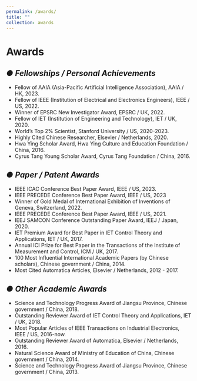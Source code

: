 ```yaml
---
permalink: /awards/
title: ""
collection: awards
---
```


# Awards

## ***&#9679; Fellowships / Personal Achievements***

  - Fellow of AAIA (Asia-Pacific Artificial Intelligence Association), AAIA / HK, 2023.
  - Fellow of IEEE (Institution of Electrical and Electronics Engineers), IEEE / US, 2022.
  - Winner of EPSRC New Investigator Award, EPSRC / UK, 2022.
  - Fellow of IET (Institution of Engineering and Technology), IET / UK, 2020.
  - World’s Top 2% Scientist, Stanford University / US, 2020-2023.
  - Highly Cited Chinese Researcher, Elsevier / Netherlands, 2020.
  - Hwa Ying Scholar Award, Hwa Ying Culture and Education Foundation / China, 2016.
  - Cyrus Tang Young Scholar Award, Cyrus Tang Foundation / China, 2016.

## ***&#9679; Paper / Patent Awards***

  - IEEE ICAC Conference Best Paper Award, IEEE / US, 2023.
  - IEEE PRECEDE Conference Best Paper Award, IEEE / US, 2023
  - Winner of Gold Medal of International Exhibition of Inventions of Geneva, Switzerland, 2022.
  - IEEE PRECEDE Conference Best Paper Award, IEEE / US, 2021.
  - IEEJ SAMCON Conference Outstanding Paper Award, IEEJ / Japan, 2020.
  - IET Premium Award for Best Paper in IET Control Theory and Applications, IET / UK, 2017.
  - Annual ICI Prize for Best Paper in the Transactions of the Institute of Measurement and Control, ICM / UK, 2017.
  - 100 Most Influential International Academic Papers (by Chinese scholars), Chinese government / China, 2014.
  - Most Cited Automatica Articles, Elsevier / Netherlands, 2012 - 2017.


 ## ***&#9679; Other Academic Awards***

 
  - Science and Technology Progress Award of Jiangsu Province, Chinese government / China, 2018.
  - Outstanding Reviewer Award of IET Control Theory and Applications, IET / UK, 2018.
  - Most Popular Articles of IEEE Transactions on Industrial Electronics, IEEE / US, 2016-now.
  - Outstanding Reviewer Award of Automatica, Elsevier / Netherlands, 2016.
  - Natural Science Award of Ministry of Education of China, Chinese government / China, 2014.
  - Science and Technology Progress Award of Jiangsu Province, Chinese government / China, 2013.







